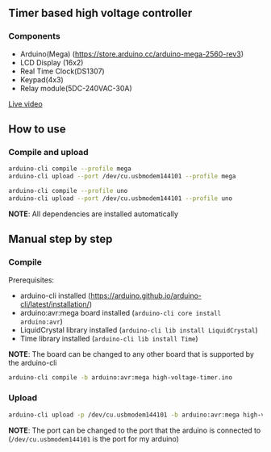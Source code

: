 ## Timer based high voltage controller

### Components

- Arduino(Mega) (https://store.arduino.cc/arduino-mega-2560-rev3)
- LCD Display (16x2)
- Real Time Clock(DS1307)
- Keypad(4x3)
- Relay module(5DC-240VAC-30A)

<a href="https://youtu.be/KvfRnmXLC6U">Live video</a>

## How to use

### Compile and upload

```bash
arduino-cli compile --profile mega
arduino-cli upload --port /dev/cu.usbmodem144101 --profile mega
```

```bash
arduino-cli compile --profile uno
arduino-cli upload --port /dev/cu.usbmodem144101 --profile uno
```

__NOTE__: All dependencies are installed automatically

## Manual step by step

### Compile

Prerequisites:

- arduino-cli installed (https://arduino.github.io/arduino-cli/latest/installation/)
- arduino:avr:mega board installed (`arduino-cli core install arduino:avr`)
- LiquidCrystal library installed (`arduino-cli lib install LiquidCrystal`)
- Time library installed (`arduino-cli lib install Time`)

__NOTE__: The board can be changed to any other board that is supported by the arduino-cli

```bash
arduino-cli compile -b arduino:avr:mega high-voltage-timer.ino
```

### Upload

```bash
arduino-cli upload -p /dev/cu.usbmodem144101 -b arduino:avr:mega high-voltage-timer.ino
```

__NOTE__: The port can be changed to the port that the arduino is connected to (`/dev/cu.usbmodem144101` is the port for
my arduino)
